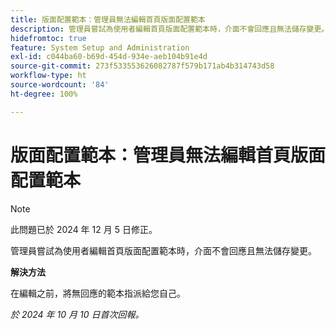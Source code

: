 ```yaml
---
title: 版面配置範本：管理員無法編輯首頁版面配置範本
description: 管理員嘗試為使用者編輯首頁版面配置範本時，介面不會回應且無法儲存變更。
hidefromtoc: true
feature: System Setup and Administration
exl-id: c044ba60-b69d-454d-934e-aeb104b91e4d
source-git-commit: 273f533553626082787f579b171ab4b314743d58
workflow-type: ht
source-wordcount: '84'
ht-degree: 100%

---
```


# 版面配置範本：管理員無法編輯首頁版面配置範本

>[!NOTE]
>
>此問題已於 2024 年 12 月 5 日修正。

管理員嘗試為使用者編輯首頁版面配置範本時，介面不會回應且無法儲存變更。

**解決方法**

在編輯之前，將無回應的範本指派給您自己。

_於 2024 年 10 月 10 日首次回報。_
